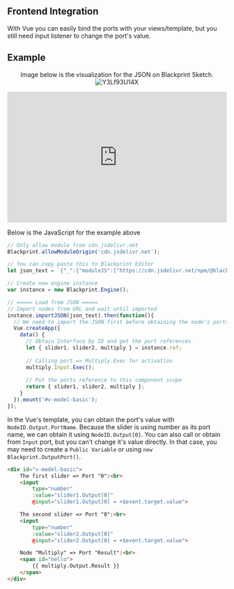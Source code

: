 ## Frontend Integration
With Vue you can easily bind the ports with your views/template, but you still need input listener to change the port's value.


## Example
<center>

Image below is the visualization for the JSON on Blackprint Sketch.
![Y3Lf93U14X](https://user-images.githubusercontent.com/11073373/184805845-ba6b13b4-fbc0-474c-b894-b6bcb40671e9.png)

</center>

<iframe height="300" style="width: 100%;" scrolling="no" title="Blackprint Engine + Vue" src="https://codepen.io/stefansarya/embed/YzaRGwv?default-tab=html%2Cresult" frameborder="no" loading="lazy" allowtransparency="true" allowfullscreen="true">
  See the Pen <a href="https://codepen.io/stefansarya/pen/YzaRGwv">
  Blackprint Engine + Vue</a> by StefansArya (<a href="https://codepen.io/stefansarya">@stefansarya</a>)
  on <a href="https://codepen.io">CodePen</a>.
</iframe>

Below is the JavaScript for the example above
```js
// Only allow module from cdn.jsdelivr.net  
Blackprint.allowModuleOrigin('cdn.jsdelivr.net');

// You can copy paste this to Blackprint Editor
let json_text = `{"_":{"moduleJS":["https://cdn.jsdelivr.net/npm/@blackprint/nodes@0.5/dist/nodes-console.mjs","https://cdn.jsdelivr.net/npm/@blackprint/nodes@0.5/dist/nodes-input.mjs","https://cdn.jsdelivr.net/npm/@blackprint/nodes@0.5/dist/nodes-example.mjs"]},"Console/Log":[{"i":0,"x":556,"y":109,"id":"logger"}],"Input/UI/SliderBox":[{"i":1,"x":86,"y":154,"id":"slider1","data":{"0":{"value":2,"min":-100,"max":100,"step":0.1}},"output":{"0":[{"i":2,"name":"A"}]}},{"i":4,"x":86,"y":193,"id":"slider2","data":{"0":{"value":2,"min":-100,"max":100,"step":0.1}},"output":{"0":[{"i":2,"name":"B"}]}}],"Example/Math/Multiply":[{"i":2,"x":326,"y":90,"id":"multiply","output":{"Result":[{"i":0,"name":"Any"}]}}],"Example/Button/Simple":[{"i":3,"x":49,"y":55,"output":{"Clicked":[{"i":2,"name":"Exec"}]}}]}`;

// Create new engine instance
var instance = new Blackprint.Engine();

// ===== Load from JSON =====
// Import nodes from URL and wait until imported
instance.importJSON(json_text).then(function(){
  // We need to import the JSON first before obtaining the node's ports
  Vue.createApp({
    data() {
      // Obtain Interface by ID and get the port references
      let { slider1, slider2, multiply } = instance.ref;
      
      // Calling port => Multiply.Exec for activation
      multiply.Input.Exec();
      
      // Put the ports reference to this component scope
      return { slider1, slider2, multiply };
    }
  }).mount('#v-model-basic');
});
```

In the Vue's template, you can obtain the port's value with `NodeID.Output.PortName`. Because the slider is using number as its port name, we can obtain it using `NodeID.Output[0]`. You can also call or obtain from `Input` port, but you can't change it's value directly. In that case, you may need to create a `Public Variable` or using `new Blackprint.OutputPort()`.
```html
<div id="v-model-basic">
	The first slider => Port "0":<br>
	<input
		type="number"
		:value="slider1.Output[0]"
		@input="slider1.Output[0] = +$event.target.value">

	The second slider => Port "0":<br>
	<input
		type="number"
		:value="slider2.Output[0]"
		@input="slider2.Output[0] = +$event.target.value">

	Node "Multiply" => Port "Result":<br>
	<span id="hello">
		{{ multiply.Output.Result }}
	</span>
</div>
```